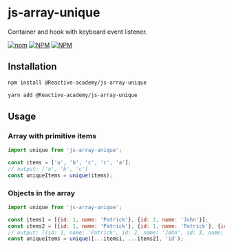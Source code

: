 # js-array-unique
Container and hook with keyboard event listener.

[![npm](https://img.shields.io/npm/v/react-multilevel-dropdown?style=plastic)](https://www.npmjs.com/package/@reactive-academy/js-array-unique)
[![NPM](https://img.shields.io/npm/l/react-keyboard-key)](https://github.com/Reactive-academy/js-array-unique/blob/main/LICENSE)
[![NPM](https://img.shields.io/npm/dy/react-keyboard-key?style=plastic)](https://www.npmjs.com/package/@reactive-academy/js-array-unique)

## Installation
```bash
npm install @Reactive-academy/js-array-unique
```
```bash
yarn add @Reactive-academy/js-array-unique
```

## Usage
### Array with primitive items
```javascript
import unique from 'js-array-unique';

const items = ['a', 'b', 'c', 'c', 'a'];
// output: ['a', 'b', 'c']
const uniqueItems = unique(items); 
```

### Objects in the array
```javascript
import unique from 'js-array-unique';

const items1 = [{id: 1, name: 'Patrick'}, {id: 2, name: 'John'}];
const items2 = [{id: 1, name: 'Patrick'}, {id: 1, name: 'Patrick'}, {id: 2, name: 'John'}, {id: 3, name: 'Frank'}];
// output: [{id: 1, name: 'Patrick', id: 2, name: 'John', id: 3, name: 'Frank'}]
const uniqueItems = unique([...items1, ...items2], 'id');
```
